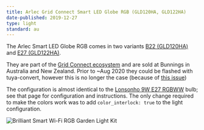 ```yaml
---
title: Arlec Grid Connect Smart LED Globe RGB (GLD120HA, GLD122HA)
date-published: 2019-12-27
type: light
standard: au
---
```


The Arlec Smart LED Globe RGB comes in two variants [B22 (GLD120HA)](https://www.bunnings.com.au/arlec-smart-9w-806lm-rgb-cct-bc-globe-with-grid-connect_p0111500) and [E27 (GLD122HA)](https://www.bunnings.com.au/arlec-grid-connect-smart-9-5w-806lm-rgb-cct-es-e27-globe_p011150).

They are part of the [Grid Connect ecosystem](https://grid-connect.com.au/) and are sold at Bunnings in Australia and New Zealand.
Prior to ~Aug 2020 they could be flashed with tuya-convert, however this is no longer the case (because of [this issue](https://github.com/ct-Open-Source/tuya-convert/issues/483)) 

The configuration is almost identical to the [Lonsonho 9W E27 RGBWW](/devices/Lonsonho-9W-E27-RGBWW-bulb/) bulb; see that page for configuration and instructions.
The only change required to make the colors work was to add `color_interlock: true` to the light configuration.

![Brilliant Smart Wi-Fi RGB Garden Light Kit](/Arlec-Grid-Connect-Smart-LED-Globe-RGB.jpg "Arlec Smart LED Globe RGB B22 (GLD120HA)")
